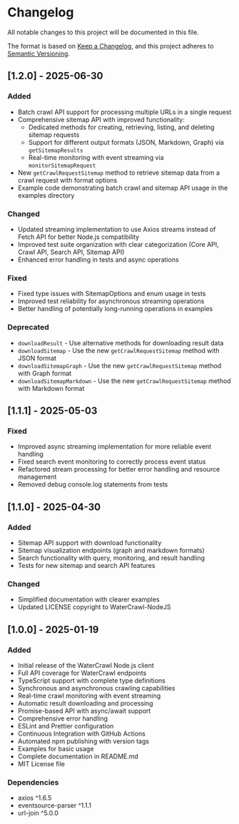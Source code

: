 # Changelog

All notable changes to this project will be documented in this file.

The format is based on [Keep a Changelog](https://keepachangelog.com/en/1.0.0/),
and this project adheres to [Semantic Versioning](https://semver.org/spec/v2.0.0.html).

## [1.2.0] - 2025-06-30

### Added
- Batch crawl API support for processing multiple URLs in a single request
- Comprehensive sitemap API with improved functionality:
  - Dedicated methods for creating, retrieving, listing, and deleting sitemap requests
  - Support for different output formats (JSON, Markdown, Graph) via `getSitemapResults`
  - Real-time monitoring with event streaming via `monitorSitemapRequest`
- New `getCrawlRequestSitemap` method to retrieve sitemap data from a crawl request with format options
- Example code demonstrating batch crawl and sitemap API usage in the examples directory

### Changed
- Updated streaming implementation to use Axios streams instead of Fetch API for better Node.js compatibility
- Improved test suite organization with clear categorization (Core API, Crawl API, Search API, Sitemap API)
- Enhanced error handling in tests and async operations

### Fixed
- Fixed type issues with SitemapOptions and enum usage in tests
- Improved test reliability for asynchronous streaming operations
- Better handling of potentially long-running operations in examples

### Deprecated
- `downloadResult` - Use alternative methods for downloading result data
- `downloadSitemap` - Use the new `getCrawlRequestSitemap` method with JSON format
- `downloadSitemapGraph` - Use the new `getCrawlRequestSitemap` method with Graph format
- `downloadSitemapMarkdown` - Use the new `getCrawlRequestSitemap` method with Markdown format

## [1.1.1] - 2025-05-03

### Fixed
- Improved async streaming implementation for more reliable event handling
- Fixed search event monitoring to correctly process event status
- Refactored stream processing for better error handling and resource management
- Removed debug console.log statements from tests

## [1.1.0] - 2025-04-30

### Added
- Sitemap API support with download functionality
- Sitemap visualization endpoints (graph and markdown formats)
- Search functionality with query, monitoring, and result handling
- Tests for new sitemap and search API features

### Changed
- Simplified documentation with clearer examples
- Updated LICENSE copyright to WaterCrawl-NodeJS

## [1.0.0] - 2025-01-19

### Added
- Initial release of the WaterCrawl Node.js client
- Full API coverage for WaterCrawl endpoints
- TypeScript support with complete type definitions
- Synchronous and asynchronous crawling capabilities
- Real-time crawl monitoring with event streaming
- Automatic result downloading and processing
- Promise-based API with async/await support
- Comprehensive error handling
- ESLint and Prettier configuration
- Continuous Integration with GitHub Actions
- Automated npm publishing with version tags
- Examples for basic usage
- Complete documentation in README.md
- MIT License file

### Dependencies
- axios ^1.6.5
- eventsource-parser ^1.1.1
- url-join ^5.0.0
